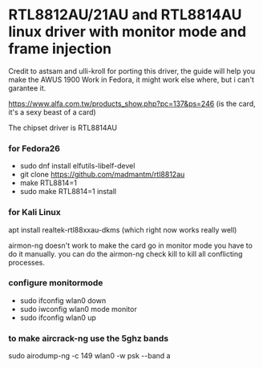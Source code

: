 # RTL8812AU/21AU and RTL8814AU linux driver with monitor mode and frame injection
Credit to astsam and ulli-kroll for porting this driver, the guide will help you make the AWUS 1900 Work in Fedora, it might work else where, but i can't garantee it.

https://www.alfa.com.tw/products_show.php?pc=137&ps=246 (is the card, it's a sexy beast of a card)

The chipset driver is RTL8814AU

### for Fedora26
* sudo dnf install elfutils-libelf-devel
* git clone https://github.com/madmantm/rtl8812au
* make RTL8814=1
* sudo make RTL8814=1 install

### for Kali Linux
apt install realtek-rtl88xxau-dkms (which right now works really well)

airmon-ng doesn't work to make the card go in monitor mode you have to do it manually.
you can do the airmon-ng check kill to kill all conflicting processes.

### configure monitormode
* sudo ifconfig wlan0 down
* sudo iwconfig wlan0 mode monitor
* sudo ifconfig wlan0 up


### to make aircrack-ng use the 5ghz bands
sudo airodump-ng -c 149 wlan0 -w psk --band a
